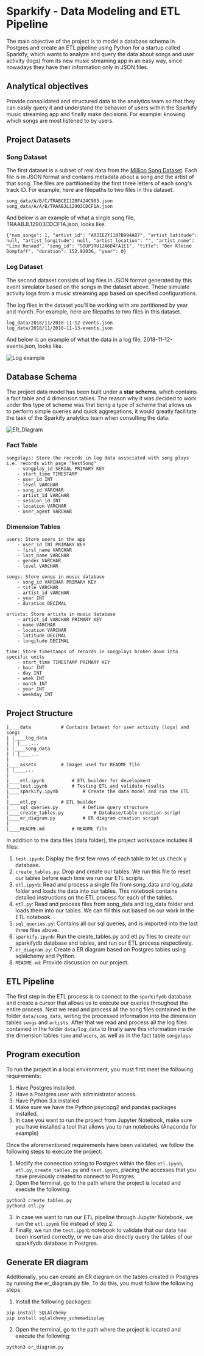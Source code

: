 # Sparkify - Data Modeling and ETL Pipeline

The main objective of the project is to model a database schema in Postgres and create an ETL pipeline using Python for a startup called Sparkify, which wants to analyze and query the data about songs and user activity (logs) from its new music streaming app in an easy way, since nowadays they have their information only in JSON files.

## Analytical objectives

Provide consolidated and structured data to the analytics team so that they can easily query it and understand the behavior of users within the Sparkify music streaming app and finally make decisions. For example: knowing which songs are most listened to by users.

## Project Datasets

### Song Dataset
The first dataset is a subset of real data from the [Million Song Dataset](https://labrosa.ee.columbia.edu/millionsong/). Each file is in JSON format and contains metadata about a song and the artist of that song. The files are partitioned by the first three letters of each song's track ID. For example, here are filepaths to two files in this dataset.

```
song_data/A/B/C/TRABCEI128F424C983.json
song_data/A/A/B/TRAABJL12903CDCF1A.json
```

And below is an example of what a single song file, TRAABJL12903CDCF1A.json, looks like.

```
{"num_songs": 1, "artist_id": "ARJIE2Y1187B994AB7", "artist_latitude": null, "artist_longitude": null, "artist_location": "", "artist_name": "Line Renaud", "song_id": "SOUPIRU12A6D4FA1E1", "title": "Der Kleine Dompfaff", "duration": 152.92036, "year": 0}
```

### Log Dataset
The second dataset consists of log files in JSON format generated by this event simulator based on the songs in the dataset above. These simulate activity logs from a music streaming app based on specified configurations.

The log files in the dataset you'll be working with are partitioned by year and month. For example, here are filepaths to two files in this dataset.

```
log_data/2018/11/2018-11-12-events.json
log_data/2018/11/2018-11-13-events.json
```

And below is an example of what the data in a log file, 2018-11-12-events.json, looks like.

![Log example](/assets/log-data.png)

## Database Schema

The project data model has been built under a **star schema**, which contains a fact table and 4 dimension tables. The reason why it was decided to work under this type of scheme was that being a type of scheme that allows us to perform simple queries and quick aggregations, it would greatly facilitate the task of the Sparkify analytics team when consulting the data.

![ER_Diagram](/assets/sparkifydb_erd.png)

### Fact Table
```
songplays: Store the records in log data associated with song plays i.e. records with page "NextSong"
    - songplay_id SERIAL PRIMARY KEY
    - start_time TIMESTAMP
    - user_id INT
    - level VARCHAR
    - song_id VARCHAR
    - artist_id VARCHAR
    - session_id INT
    - location VARCHAR
    - user_agent VARCHAR
```

### Dimension Tables
```
users: Store users in the app
    - user_id INT PRIMARY KEY
    - first_name VARCHAR
    - last_name VARCHAR
    - gender VARCHAR
    - level VARCHAR

songs: Store songs in music database
    - song_id VARCHAR PRIMARY KEY
    - title VARCHAR
    - artist_id VARCHAR
    - year INT
    - duration DECIMAL

artists: Store artists in music database
    - artist_id VARCHAR PRIMARY KEY
    - name VARCHAR
    - location VARCHAR
    - latitude DECIMAL
    - longitude DECIMAL

time: Store timestamps of records in songplays broken down into specific units
    - start_time TIMESTAMP PRIMARY KEY
    - hour INT
    - day INT
    - week INT
    - month INT
    - year INT
    - weekday INT
```

## Project Structure

```
|____data			# Contains Dataset for user activity (logs) and songs
| |____log_data
| | |____...
| |____song_data
| | |____...
|
|____assets			# Images used for README file
| |____...
|
|____etl.ipynb			# ETL builder for development
|____test.ipynb			# Testing ETL and validate results
|____sparkify.ipynb			# Create the data model and run the ETL
|
|____etl.py			# ETL builder
|____sql_queries.py			# Define query structure
|____create_tables.py			# Database/table creation script
|____er_diagram.py			# ER diagram creation script
|
|____README.md			# README file
```

In addition to the data files (data folder), the project workspace includes 8 files:

1. ```test.ipynb```: Display the first few rows of each table to let us check y database.
2. ```create_tables.py```: Drop and create our tables. We run this file to reset our tables before each time we run our ETL scripts.
3. ```etl.ipynb```: Read and process a single file from song_data and log_data folder and loads the data into our tables. This notebook contains detailed instructions on the ETL process for each of the tables.
4. ```etl.py```: Read and process files from song_data and log_data folder and loads them into our tables. We can fill this out based on our work in the ETL notebook.
5. ```sql_queries.py```: Contains all our sql queries, and is imported into the last three files above.
6. ```sparkify.ipynb```: Run the create_tables.py and etl.py files to create our sparkifydb database and tables, and run our ETL process respectively.
7. ```er_diagram.py```: Create a ER diagram based on Postgres tables using sqlalchemy and Python.
8. ```README.md```: Provide discussion on our project.

## ETL Pipeline

The first step in the ETL process is to connect to the ```sparkifydb``` database and create a cursor that allows us to execute our queries throughout the entire process. Next we read and process all the song files contained in the folder ```data/song_data```, writing the processed information into the dimension tables ```songs``` and ```artists```. After that we read and process all the log files contained in the folder ```data/log_data``` to finally save this information inside the dimension tables ```time``` and ```users```, as well as in the fact table ```songplays```

## Program execution

To run the project in a local environment, you must first meet the following requirements:

1. Have Postgres installed.
2. Have a Postgres user with administrator access.
3. Have Python 3.x installed
4. Make sure we have the Python psycopg2 and pandas packages installed.
5. In case you want to run the project from Jupyter Notebook, make sure you have installed a tool that allows you to run notebooks (Anaconda for example)

Once the aforementioned requirements have been validated, we follow the following steps to execute the project:

1. Modify the connection string to Postgres within the files ```etl.ipynb```, ```etl.py```, ```create_tables.py``` and ```test.ipynb```, placing the accesses that you have previously created to connect to Postgres.
2. Open the terminal, go to the path where the project is located and execute the following:
```
python3 create_tables.py
python3 etl.py
```
3. In case we want to run our ETL pipeline through Jupyter Notebook, we run the ```etl.ipynb``` file instead of step 2.
4. Finally, we run the ```test.ipynb``` notebook to validate that our data has been inserted correctly, or we can also directly query the tables of our sparkifydb database in Postgres.

## Generate ER diagram

Additionally, you can create an ER diagram on the tables created in Postgres by running the er_diagram.py file. To do this, you must follow the following steps:

1. Install the following packages:
```
pip install SQLAlchemy
pip install sqlalchemy_schemadisplay
```
2. Open the terminal, go to the path where the project is located and execute the following:
```
python3 er_diagram.py
```